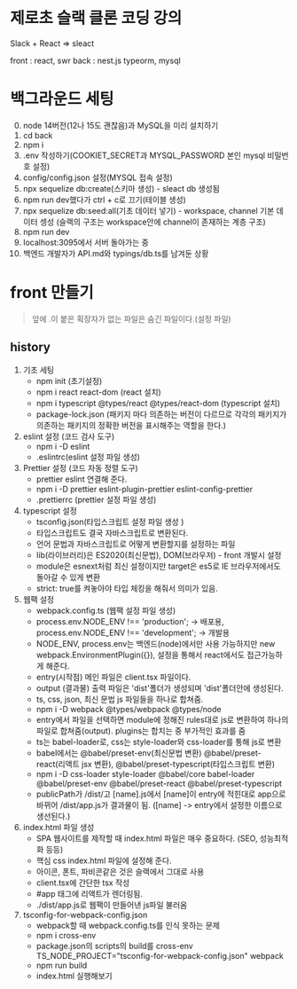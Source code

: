 # 제로초 슬랙 클론 코딩 강의
Slack + React => sleact

front : react, swr
back : nest.js typeorm, mysql

# 백그라운드 세팅

0. node 14버전(12나 15도 괜찮음)과 MySQL을 미리 설치하기
1. cd back
2. npm i
3. .env 작성하기(COOKIET_SECRET과 MYSQL_PASSWORD 본인 mysql 비밀번호 설정)
4. config/config.json 설정(MYSQL 접속 설정)
5. npx sequelize db:create(스키마 생성) - sleact db 생성됨
6. npm run dev했다가 ctrl + c로 끄기(테이블 생성)
7. npx sequelize db:seed:all(기초 데이터 넣기) - workspace, channel 기본 데이터 셍성 (슬랙의 구조는 workspace안에 channel이 존재하는 계층 구조)
8. npm run dev
9. localhost:3095에서 서버 돌아가는 중
10. 백엔드 개발자가 API.md와 typings/db.ts를 남겨둔 상황

# front 만들기

> 앞에 .이 붙은 획장자가 없는 파일은 숨긴 파일이다.(설정 파일)

## history

1. 기초 세팅
    - npm init (초기설정)
    - npm i react react-dom (react 설치)
    - npm i typescript @types/react @types/react-dom (typescript 설치)
    - package-lock.json (패키지 마다 의존하는 버전이 다르므로 각각의 패키지가 의존하는 패키지의 정확한 버전을 표시해주는 역할을 한다.)
2. eslint 설정 (코드 검사 도구)
    - npm i -D eslint
    - .eslintrc(eslint 설정 파일 생성)
3. Prettier 설정 (코드 자동 정렬 도구)
    - prettier eslint 연결해 준다.
    - npm i -D prettier eslint-plugin-prettier eslint-config-prettier
    - .prettierrc (prettier 설정 파일 생성)
4. typescript 설정
    - tsconfig.json(타입스크립트 설정 파일 생성 )
    - 타입스크립트도 결국 자바스크립트로 변환된다.
    - 언어 문법과 자바스크립트로 어떻게 변환할지를 설정하는 파일
    - lib(라이브러리)은 ES2020(최신문법), DOM(브라우저) - front 개발시 설정
    - module은 esnext처럼 최신 설정이지만 target은 es5로 IE 브라우저에서도 돌아갈 수 있게 변환
    - strict: true를 켜놓아야 타입 체킹을 해줘서 의미가 있음.
5. 웹팩 설정
    - webpack.config.ts (웹팩 설정 파일 생성)
    - process.env.NODE_ENV !== 'production'; -> 배포용, process.env.NODE_ENV !== 'development'; -> 개발용
    - NODE_ENV, process.env는 백엔드(node)에서만 사용 가능하지만 new webpack.EnvironmentPlugin({}), 설정을 통해서 react에서도 접근가능하게 해준다.
    - entry(시작점) 메인 파일은 client.tsx 파일이다.
    - output (결과물) 출력 파일은 'dist'폴더가 생성되며 'dist'폴더안에 생성된다.
    - ts, css, json, 최신 문법 js 파일들을 하나로 합쳐줌.
    - npm i -D webpack @types/webpack @types/node
    - entry에서 파일을 선택하면 module에 정해진 rules대로 js로 변환하여 하나의 파일로 합쳐줌(output). plugins는 합치는 중 부가적인 효과를 줌
    - ts는 babel-loader로, css는 style-loader와 css-loader를 통해 js로 변환
    - babel에서는 @babel/preset-env(최신문법 변환) @babel/preset-react(리액트 jsx 변환), @babel/preset-typescript(타입스크립트 변환)
    - npm i -D css-loader style-loader @babel/core babel-loader @babel/preset-env @babel/preset-react @babel/preset-typescript
    - publicPath가 /dist/고 [name].js에서 [name]이 entry에 적힌대로 app으로 바뀌어 /dist/app.js가 결과물이 됨. ([name] -> entry에서 설정한 이름으로 생선된다.)
6. index.html 파일 생성
    - SPA 웹사이트를 제작할 때 index.html 파일은 매우 중요하다. (SEO, 성능최적화 등등)
    - 핵심 css index.html 파일에 설정해 준다. 
    - 아이콘, 폰트, 파비콘같은 것은 슬랙에서 그대로 사용
    - client.tsx에 간단한 tsx 작성
    - #app 태그에 리액트가 렌더링됨.
    - ./dist/app.js로 웹팩이 만들어낸 js파일 불러옴
7. tsconfig-for-webpack-config.json
    - webpack할 때 webpack.config.ts를 인식 못하는 문제
    - npm i cross-env
    - package.json의 scripts의 build를 cross-env TS_NODE_PROJECT=\"tsconfig-for-webpack-config.json\" webpack
    - npm run build
    - index.html 실행해보기
